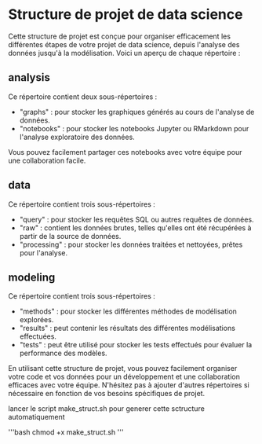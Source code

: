 # Structure de projet de data science 

Cette structure de projet est conçue pour organiser efficacement les différentes étapes de votre projet de data science, depuis l'analyse des données jusqu'à la modélisation. Voici un aperçu de chaque répertoire :

## analysis

Ce répertoire contient deux sous-répertoires :

- "graphs" : pour stocker les graphiques générés au cours de l'analyse de données.
- "notebooks" : pour stocker les notebooks Jupyter ou RMarkdown pour l'analyse exploratoire des données.

Vous pouvez facilement partager ces notebooks avec votre équipe pour une collaboration facile.

## data

Ce répertoire contient trois sous-répertoires :

- "query" : pour stocker les requêtes SQL ou autres requêtes de données.
- "raw" : contient les données brutes, telles qu'elles ont été récupérées à partir de la source de données.
- "processing" : pour stocker les données traitées et nettoyées, prêtes pour l'analyse.

## modeling

Ce répertoire contient trois sous-répertoires :

- "methods" : pour stocker les différentes méthodes de modélisation explorées.
- "results" : peut contenir les résultats des différentes modélisations effectuées.
- "tests" : peut être utilisé pour stocker les tests effectués pour évaluer la performance des modèles.

En utilisant cette structure de projet, vous pouvez facilement organiser votre code et vos données pour un développement et une collaboration efficaces avec votre équipe. N'hésitez pas à ajouter d'autres répertoires si nécessaire en fonction de vos besoins spécifiques de projet.

lancer le script  make_struct.sh pour generer cette sctructure automatiquement

'''bash
    chmod +x make_struct.sh
'''
